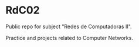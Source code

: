 # RdC02

Public repo for subject "Redes de Computadoras II".

Practice and projects related to Computer Networks.
